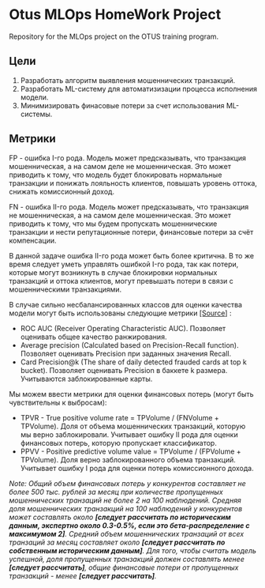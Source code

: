 # Otus MLOps HomeWork Project
Repository for the MLOps project on the OTUS training program.

## Цели 
1. Разработать алгоритм выявления мошеннических транзакций.
2. Разработать ML-систему для автоматизизации процесса исполнения модели.
3. Минимизировать финасовые потери за счет использования ML-системы.

## Метрики

FP - ошибка I-го рода. Модель может предсказывать, что транзакция мошенническая, 
а на самом деле не мошенническая. Это может приводить к тому, что модель будет блокировать нормальные 
транзакции и понижать лояльность клиентов, повышать уровень оттока, снижать комиссионный доход.

FN - ошибка II-го рода. Модель может предсказывать, что транзакция не мошенническая, 
а на самом деле мошенническая. Это может приводить к тому, что мы будем пропускать мошеннические 
транзакции и нести репутационные потери, финансовые потери за счёт компенсации.

В данной задаче ошибка II-го рода может быть более критична. В то же время следует уметь управлять 
ошибкой I-го рода, так как потери, которые могут возникнуть в случае блокировки нормальных 
транзакций и оттока клиентов, могут превышать потери в связи с мошенническими транзакциями.

В случае сильно несбалансированных классов для оценки качества модели могут быть использованы
следующие метрики
[[Source]](https://fraud-detection-handbook.github.io/fraud-detection-handbook/Chapter_4_PerformanceMetrics/Assessment_RealWorldData.html)
:
* ROC AUC (Receiver Operating Characteristic AUC). 
Позволяет оценивать общее качество ранжирования.
* Average precision (Calculated based on Precision-Recall function). 
Позволяет оценивать Precision при заданных значения Recall.
* Card Precision@k (The share of daily detected frauded cards at top k bucket).
Позволяет оценивать Precision в баккете k размера. Учитываются заблокированные карты.

Мы можем ввести метрики для оценки финансовых потерь (могут быть чувствительны к выбросам):
* TPVR - True positive volume rate  = TPVolume / (FNVolume + TPVolume). Доля от объема мошеннических транзакций,
которую мы верно заблокировали. Учитывает ошибку II рода для оценки финансовых потерь, 
которую пропускает классификатор.
* PPVV - Positive predictive volume value = TPVolume / (FPVolume + TPVolume). Доля верно заблокированного объема 
транзакций. Учитывает ошибку I рода для оценки потерь комиссионного дохода.

*Note:
Общий объем финансовых потерь у конкурентов составляет не более 500 тыс. рублей за месяц при количестве пропущенных 
мошеннических транзаций не более 2 на 100 наблюдений. Средняя доля мошеннических транзакций на 100 наблюдений 
у конкурентов может составлять около **[следует рассчитать по историческим данным, экспертно около 
0.3-0.5%, если это бета-распределение с максимумом 2]**. Средний объем мошеннических транзаций от всех транзаций 
за месяц составляет около **[следует рассчитать по собственным историческим данным]**. Для того, чтобы считать модель 
успешной, доля пропущенных транзакций должен составлять менее **[следует рассчитать]**, общие финансовые потери от 
пропущенных транзакций - менее **[следует рассчитать]**.*

